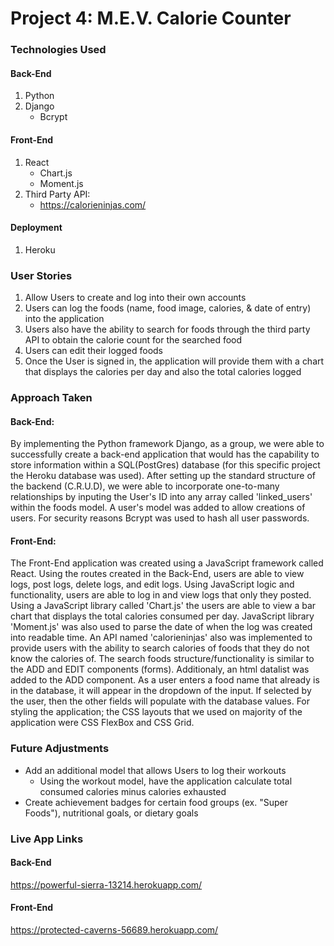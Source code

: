 # Project 4: M.E.V. Calorie Counter

### Technologies Used
#### Back-End
1. Python
2. Django
    - Bcrypt

#### Front-End
1. React
    - Chart.js
    - Moment.js
2. Third Party API:
    - https://calorieninjas.com/

#### Deployment
1. Heroku

### User Stories
1. Allow Users to create and log into their own accounts
2. Users can log the foods (name, food image, calories, & date of entry) into the application
3. Users also have the ability to search for foods through the third party API to obtain the calorie count for the searched food
4. Users can edit their logged foods
5. Once the User is signed in, the application will provide them with a chart that displays the calories per day and also the total calories logged

### Approach Taken
#### Back-End:
By implementing the Python framework Django, as a group, we were able to successfully create a back-end application that would has the capability to store information within a SQL(PostGres) database (for this specific project the Heroku database was used).
After setting up the standard structure of the backend (C.R.U.D), we were able to incorporate one-to-many relationships by inputing the User's ID into any array called 'linked_users' within the foods model.
A user's model was added to allow creations of users. For security reasons Bcrypt was used to hash all user passwords.

#### Front-End:
The Front-End application was created using a JavaScript framework called React. Using the routes created in the Back-End, users are able to view logs, post logs, delete logs, and edit logs. Using JavaScript logic and functionality, users are able to log in and view logs that only they posted. Using a JavaScript library called 'Chart.js' the users are able to view a bar chart that displays the total calories consumed per day. JavaScript library 'Moment.js' was also used to parse the date of when the log was created into readable time.
An API named 'calorieninjas' also was implemented to provide users with the ability to search calories of foods that they do not know the calories of. The search foods structure/functionality is similar to the ADD and EDIT components (forms).
Additionaly, an html datalist was added to the ADD component. As a user enters a food name that already is in the database, it will appear in the dropdown of the input. If selected by the user, then the other fields will populate with the database values.
For styling the application; the CSS layouts that we used on majority of the application were CSS FlexBox and CSS Grid.

### Future Adjustments
- Add an additional model that allows Users to log their workouts
    - Using the workout model, have the application calculate total consumed calories minus calories exhausted
- Create achievement badges for certain food groups (ex. "Super Foods"), nutritional goals, or dietary goals

### Live App Links
#### Back-End
https://powerful-sierra-13214.herokuapp.com/
#### Front-End
https://protected-caverns-56689.herokuapp.com/
